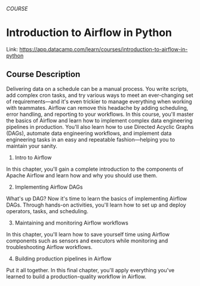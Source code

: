 *COURSE*

# Introduction to Airflow in Python

Link: https://app.datacamp.com/learn/courses/introduction-to-airflow-in-python

## Course Description
Delivering data on a schedule can be a manual process. You write scripts, add complex cron tasks, and try various ways to meet an ever-changing set of requirements—and it's even trickier to manage everything when working with teammates. Airflow can remove this headache by adding scheduling, error handling, and reporting to your workflows. In this course, you'll master the basics of Airflow and learn how to implement complex data engineering pipelines in production. You'll also learn how to use Directed Acyclic Graphs (DAGs), automate data engineering workflows, and implement data engineering tasks in an easy and repeatable fashion—helping you to maintain your sanity.

1. Intro to Airflow

In this chapter, you'll gain a complete introduction to the components of Apache Airflow and learn how and why you should use them.

2. Implementing Airflow DAGs

What's up DAG? Now it's time to learn the basics of implementing Airflow DAGs. Through hands-on activities, you'll learn how to set up and deploy operators, tasks, and scheduling.

3. Maintaining and monitoring Airflow workflows

In this chapter, you'll learn how to save yourself time using Airflow components such as sensors and executors while monitoring and troubleshooting Airflow workflows.

4. Building production pipelines in Airflow

Put it all together. In this final chapter, you'll apply everything you've learned to build a production-quality workflow in Airflow.
